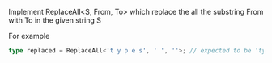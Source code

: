 Implement ReplaceAll<S, From, To> which replace the all the substring From with To in the given string S

For example

```typescript
type replaced = ReplaceAll<'t y p e s', ' ', ''>; // expected to be 'types'
```
